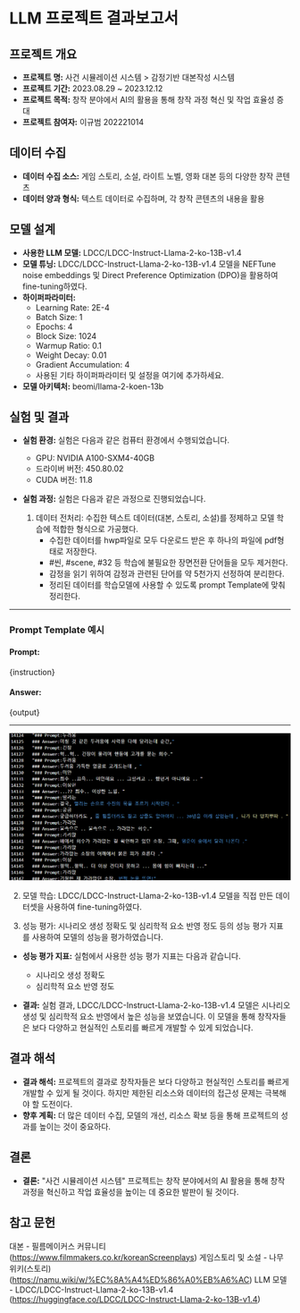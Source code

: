 # LLM 프로젝트 결과보고서

## 프로젝트 개요

- **프로젝트 명:** 사건 시뮬레이션 시스템 > 감정기반 대본작성 시스템
- **프로젝트 기간:** 2023.08.29 ~ 2023.12.12
- **프로젝트 목적:** 창작 분야에서 AI의 활용을 통해 창작 과정 혁신 및 작업 효율성 증대
- **프로젝트 참여자:** 이규범 202221014

## 데이터 수집

- **데이터 수집 소스:** 게임 스토리, 소설, 라이트 노벨, 영화 대본 등의 다양한 창작 콘텐츠
- **데이터 양과 형식:** 텍스트 데이터로 수집하며, 각 창작 콘텐츠의 내용을 활용

## 모델 설계

- **사용한 LLM 모델:** LDCC/LDCC-Instruct-Llama-2-ko-13B-v1.4
- **모델 튜닝:** LDCC/LDCC-Instruct-Llama-2-ko-13B-v1.4 모델을 NEFTune noise embeddings 및 Direct Preference Optimization (DPO)을 활용하여 fine-tuning하였다.
- **하이퍼파라미터:** 
  - Learning Rate: 2E-4
  - Batch Size: 1
  - Epochs: 4
  - Block Size: 1024
  - Warmup Ratio: 0.1
  - Weight Decay: 0.01
  - Gradient Accumulation: 4
  - 사용된 기타 하이퍼파라미터 및 설정을 여기에 추가하세요.
- **모델 아키텍처:** beomi/llama-2-koen-13b

## 실험 및 결과

- **실험 환경:** 실험은 다음과 같은 컴퓨터 환경에서 수행되었습니다.
  - GPU: NVIDIA A100-SXM4-40GB
  - 드라이버 버전: 450.80.02
  - CUDA 버전: 11.8

- **실험 과정:** 실험은 다음과 같은 과정으로 진행되었습니다.
  1. 데이터 전처리: 수집한 텍스트 데이터(대본, 스토리, 소설)를 정제하고 모델 학습에 적합한 형식으로 가공했다.
     - 수집한 데이터를 hwp파일로 모두 다운로드 받은 후 하나의 파일에 pdf형태로 저장한다.
     - #씬, #scene, #32 등 학습에 불필요한 장면전환 단어들을 모두 제거한다.
     - 감정을 읽기 위하여 감정과 관련된 단어를 약 5천가지 선정하여 분리한다.
     - 정리된 데이터를 학습모델에 사용할 수 있도록 prompt Template에 맞춰 정리한다.

---

### Prompt Template 예시
  #### Prompt:
  {instruction}

  #### Answer:
  {output}

---

![traindataset](train_csv.png)

  2. 모델 학습: LDCC/LDCC-Instruct-Llama-2-ko-13B-v1.4 모델을 직접 만든 데이터셋을 사용하여 fine-tuning하였다.



  3. 성능 평가: 시나리오 생성 정확도 및 심리학적 요소 반영 정도 등의 성능 평가 지표를 사용하여 모델의 성능을 평가하였습니다.

- **성능 평가 지표:** 실험에서 사용한 성능 평가 지표는 다음과 같습니다.
  - 시나리오 생성 정확도
  - 심리학적 요소 반영 정도

- **결과:** 실험 결과, LDCC/LDCC-Instruct-Llama-2-ko-13B-v1.4 모델은 시나리오 생성 및 심리학적 요소 반영에서 높은 성능을 보였습니다. 이 모델을 통해 창작자들은 보다 다양하고 현실적인 스토리를 빠르게 개발할 수 있게 되었습니다.


## 결과 해석

- **결과 해석:** 프로젝트의 결과로 창작자들은 보다 다양하고 현실적인 스토리를 빠르게 개발할 수 있게 될 것이다. 하지만 제한된 리소스와 데이터의 접근성 문제는 극복해야 할 도전이다.
- **향후 계획:** 더 많은 데이터 수집, 모델의 개선, 리소스 확보 등을 통해 프로젝트의 성과를 높이는 것이 중요하다.

## 결론

- **결론:** "사건 시뮬레이션 시스템" 프로젝트는 창작 분야에서의 AI 활용을 통해 창작 과정을 혁신하고 작업 효율성을 높이는 데 중요한 발판이 될 것이다.

## 참고 문헌

대본 - 필름메이커스 커뮤니티 (https://www.filmmakers.co.kr/koreanScreenplays)
게임스토리 및 소설 - 나무위키(스토리) (https://namu.wiki/w/%EC%8A%A4%ED%86%A0%EB%A6%AC)
LLM 모델 - LDCC/LDCC-Instruct-Llama-2-ko-13B-v1.4 (https://huggingface.co/LDCC/LDCC-Instruct-Llama-2-ko-13B-v1.4)
